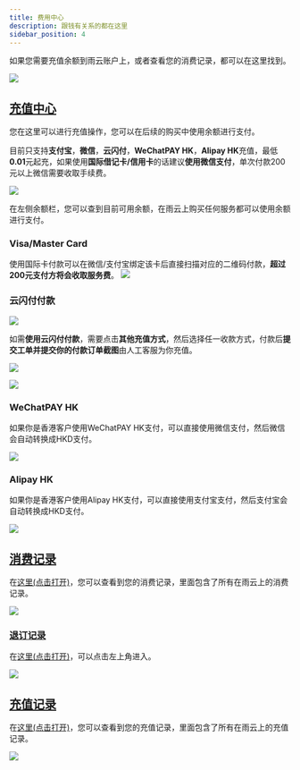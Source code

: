 ```yaml
---
title: 费用中心
description: 跟钱有关系的都在这里
sidebar_position: 4
---
```

如果您需要充值余额到雨云账户上，或者查看您的消费记录，都可以在这里找到。

![](https://cn-sy1.rains3.com/rainyun-assets/pic/2024/04/20240409143206_9c534c8126729a4b4f409496835a5db6.png)

## [充值中心](https://app.rainyun.com/expense/pay)

您在这里可以进行充值操作，您可以在后续的购买中使用余额进行支付。

目前只支持**支付宝**，**微信**，**云闪付**，**WeChatPAY HK**，**Alipay HK**充值，最低**0.01**元起充，如果使用**国际借记卡/信用卡**的话建议**使用微信支付**，单次付款200元以上微信需要收取手续费。

![](https://cn-sy1.rains3.com/rainyun-assets/pic/2024/04/20240409143335_b2028c531e41346ab158a17aeb2fa594.png)

在左侧余额栏，您可以查到目前可用余额，在雨云上购买任何服务都可以使用余额进行支付。<br/>

### Visa/Master Card

使用国际卡付款可以在微信/支付宝绑定该卡后直接扫描对应的二维码付款，**超过200元支付方将会收取服务费**。
![](https://cn-sy1.rains3.com/rainyun-assets/pic/2024/07/20240704164151_3196a0747bf7536a52997f51e10f3458.png)


### 云闪付付款
![](https://cn-sy1.rains3.com/rainyun-assets/pic/2024/07/20240704164322_0635744f24ef6e7ae5651c7cc698587b.png)

如需**使用云闪付付款**，需要点击**其他充值方式**，然后选择任一收款方式，付款后**提交工单并提交你的付款订单截图**由人工客服为你充值。

![](https://cn-sy1.rains3.com/rainyun-assets/pic/2024/07/20240704163739_85e5f32b42a9505687192f9d75014aaa.png)

![](https://cn-sy1.rains3.com/rainyun-assets/pic/2024/07/20240704163837_d957826a096e45a983f25e93bf8e9436.png)

### WeChatPAY HK
如果你是香港客户使用WeChatPAY HK支付，可以直接使用微信支付，然后微信会自动转换成HKD支付。

![](https://cn-sy1.rains3.com/rainyun-assets/pic/2024/07/20240704163950_6e2c5cf9e076b3d082b148e517099dd4.png)

### Alipay HK
如果你是香港客户使用Alipay HK支付，可以直接使用支付宝支付，然后支付宝会自动转换成HKD支付。

![](https://cn-sy1.rains3.com/rainyun-assets/pic/2024/07/20240704164019_2d438eb5294b67f29c0594d00f4a3139.png)


## [消费记录](https://app.rainyun.com/logs/cost)

在[这里(点击打开)](https://app.rainyun.com/logs/cost)，您可以查看到您的消费记录，里面包含了所有在雨云上的消费记录。

![](https://cn-sy1.rains3.com/rainyun-assets/pic/2024/07/20240704165329_ee42356a289f86b014690b7a15a56a43.png)

### [退订记录](https://app.rainyun.com/logs/unsub)

在[这里(点击打开)](https://app.rainyun.com/logs/unsub)，可以点击左上角进入。

![](https://cn-sy1.rains3.com/rainyun-assets/Pic/2023/12/img_1701425434_31a516b694cdd9843ad864fae01b84a7)

## [充值记录](https://app.rainyun.com/logs/pay)
在[这里(点击打开)](https://app.rainyun.com/logs/pay)，您可以查看到您的充值记录，里面包含了所有在雨云上的充值记录。

![](https://cn-sy1.rains3.com/rainyun-assets/Pic/2023/12/img_1701425562_0b31300bb7b177747ed08773e8365d24)
